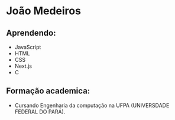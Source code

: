 # João Medeiros
## Aprendendo:
- JavaScript
- HTML
- CSS
- Next.js
- C
## Formação academica:
- Cursando Engenharia da computação na UFPA (UNIVERSDADE FEDERAL DO PARÁ).


<!---
Medeiros20/Medeiros20 is a ✨ special ✨ repository because its `README.md` (this file) appears on your GitHub profile.
You can click the Preview link to take a look at your changes.
--->
